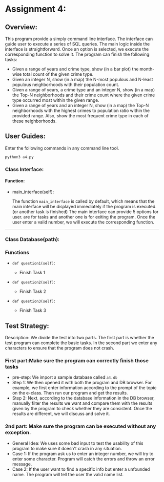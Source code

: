 # Assignment 4: 
## Overview:
This program provide a simply command line interface. The interface can guide user to execute a series of SQL queries.
The main logic inside the interface is straightforward. Once an option is selected, we execute the corresponding function 
to solve it. The program can finish the following tasks:
- Given a range of years and crime type, show (in a bar plot) the month-wise total count of the given crime type. 
- Given an integer N, show (in a map) the N-most populous and N-least populous neighborhoods with their population count. 
- Given a range of years, a crime type and an integer N, show (in a map) the Top-N neighborhoods and their crime count where the given crime type occurred most within the given range. 
- Given a range of years and an integer N, show (in a map) the Top-N neighborhoods with the highest crimes to population ratio within the provided range. Also, show the most frequent crime type in each of these neighborhoods. 


## User Guides:
Enter the following commands in any command line tool.
```
python3 a4.py
```
### Class Interface:

#### Function:

- main_interface(self): <br />

  The function `main_interface` is called by default, which means that the main interface will be displayed 
immediately if the program is executed.(or another task is finished) The main interface can provide 5 options for user.
are for tasks and another one is for exiting the program. Once the user enter a valid number, we will execute the corresponding
function.
-----------------------

### Class Database(path):

### Functions
-  `def question1(self)`:
	- Finish Task 1

-  `def question2(self)`:
	- Finish Task 2

-  `def question3(self)`: 
	- Finish Task 3




## Test Strategy:
Description: We divide the test into two parts. The first part is whether the test program can complete the basic tasks. In the second part we enter any characters to ensure that the program does not crash.

### First part:Make sure the program can correctly finish those tasks
- pre-step: We import a sample database called `a4.db`
- Step 1: We then opened it with both the program and DB browser. For example, we first enter information according to the prompt of the topic on the e-class. Then run our program and get the results. 
- Step 2: Next, according to the database information in the DB browser, manually filter the results we want and compare them with the results given by the program to check whether they are consistent. Once the results are different, we will discuss and solve it.
 
### 2nd part: Make sure the program can be executed without any exception.
- General Idea: We uses some bad input to test the usability of this program to make sure it doesn't crash in any situation. 
- Case 1: If the program ask us to enter an  integer number, we will try to enter some character. Program will catch the errors and throw an error message.
- Case 2: If the user want to find a specific info but enter a unfounded name. The program will tell the user the valid name list. 



